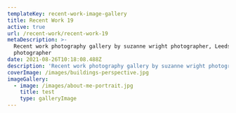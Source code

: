 ```yaml
---
templateKey: recent-work-image-gallery
title: Recent Work 19
active: true
url: /recent-work/recent-work-19
metaDescription: >-
  Recent work photography gallery by suzanne wright photographer, Leeds
  photographer
date: 2021-08-26T10:18:08.488Z
description: 'Recent work photography gallery by suzanne wright photographer, lorem ipsum'
coverImage: /images/buildings-perspective.jpg
imageGallery:
  - image: /images/about-me-portrait.jpg
    title: test
    type: galleryImage
---
```


